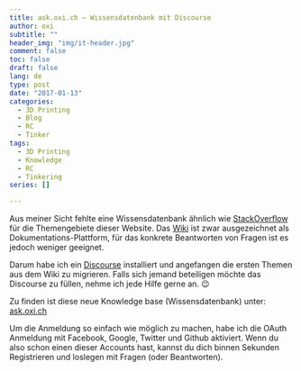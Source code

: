 ```yaml
---
title: ask.oxi.ch – Wissensdatenbank mit Discourse
author: oxi
subtitle: ""
header_img: "img/it-header.jpg"
comment: false
toc: false
draft: false
lang: de
type: post
date: "2017-01-13"
categories:
  - 3D Printing
  - Blog
  - RC
  - Tinker
tags:
  - 3D Printing
  - Knowledge
  - RC
  - Tinkering
series: []

---
```

Aus meiner Sicht fehlte eine Wissensdatenbank ähnlich wie <a href="http://stackoverflow.com/" target="_blank">StackOverflow</a> für die Themengebiete dieser Website. Das <a href="https://rc.oxi.ch" target="_blank">Wiki</a> ist zwar ausgezeichnet als Dokumentations-Plattform, für das konkrete Beantworten von Fragen ist es jedoch weniger geeignet.

Darum habe ich ein <a href="http://www.discourse.org/" target="_blank">Discourse</a> installiert und angefangen die ersten Themen aus dem Wiki zu migrieren. Falls sich jemand beteiligen möchte das Discourse zu füllen, nehme ich jede Hilfe gerne an. 😉

Zu finden ist diese neue Knowledge base (Wissensdatenbank) unter: <a href="https://ask.oxi.ch" target="_blank">ask.oxi.ch</a>

Um die Anmeldung so einfach wie möglich zu machen, habe ich die OAuth Anmeldung mit Facebook, Google, Twitter und Github aktiviert. Wenn du also schon einen dieser Accounts hast, kannst du dich binnen Sekunden Registrieren und loslegen mit Fragen (oder Beantworten).
